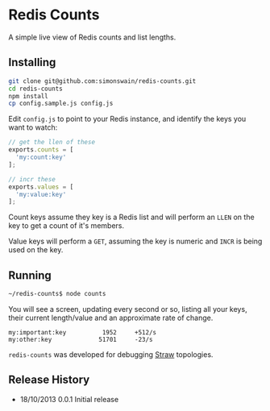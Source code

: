 # Redis Counts

A simple live view of Redis counts and list lengths.

## Installing

```bash
git clone git@github.com:simonswain/redis-counts.git
cd redis-counts
npm install
cp config.sample.js config.js
```

Edit `config.js` to point to your Redis instance, and identify the
keys you want to watch:

```javascript
// get the llen of these
exports.counts = [
  'my:count:key'
];

// incr these
exports.values = [
  'my:value:key'
];
```

Count keys assume they key is a Redis list and will perform an `LLEN`
on the key to get a count of it's members.

Value keys will perform a `GET`, assuming the key is numeric and
`INCR` is being used on the key.

## Running

```bash
~/redis-counts$ node counts
```

You will see a screen, updating every second or so, listing all your
keys, their current length/value and an approximate rate of change.

```
my:important:key          1952     +512/s
my:other:key             51701     -23/s
```

`redis-counts` was developed for debugging [Straw](http://strawjs.com) topologies.

## Release History

* 18/10/2013 0.0.1 Initial release

